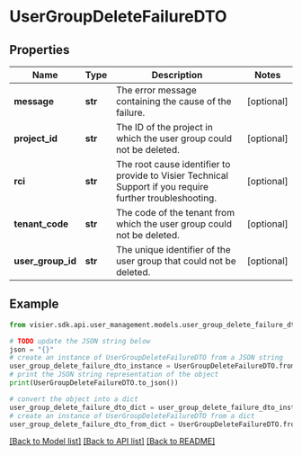 # UserGroupDeleteFailureDTO


## Properties

Name | Type | Description | Notes
------------ | ------------- | ------------- | -------------
**message** | **str** | The error message containing the cause of the failure. | [optional] 
**project_id** | **str** | The ID of the project in which the user group could not be deleted. | [optional] 
**rci** | **str** | The root cause identifier to provide to Visier Technical Support if you require further troubleshooting. | [optional] 
**tenant_code** | **str** | The code of the tenant from which the user group could not be deleted. | [optional] 
**user_group_id** | **str** | The unique identifier of the user group that could not be deleted. | [optional] 

## Example

```python
from visier.sdk.api.user_management.models.user_group_delete_failure_dto import UserGroupDeleteFailureDTO

# TODO update the JSON string below
json = "{}"
# create an instance of UserGroupDeleteFailureDTO from a JSON string
user_group_delete_failure_dto_instance = UserGroupDeleteFailureDTO.from_json(json)
# print the JSON string representation of the object
print(UserGroupDeleteFailureDTO.to_json())

# convert the object into a dict
user_group_delete_failure_dto_dict = user_group_delete_failure_dto_instance.to_dict()
# create an instance of UserGroupDeleteFailureDTO from a dict
user_group_delete_failure_dto_from_dict = UserGroupDeleteFailureDTO.from_dict(user_group_delete_failure_dto_dict)
```
[[Back to Model list]](../README.md#documentation-for-models) [[Back to API list]](../README.md#documentation-for-api-endpoints) [[Back to README]](../README.md)


